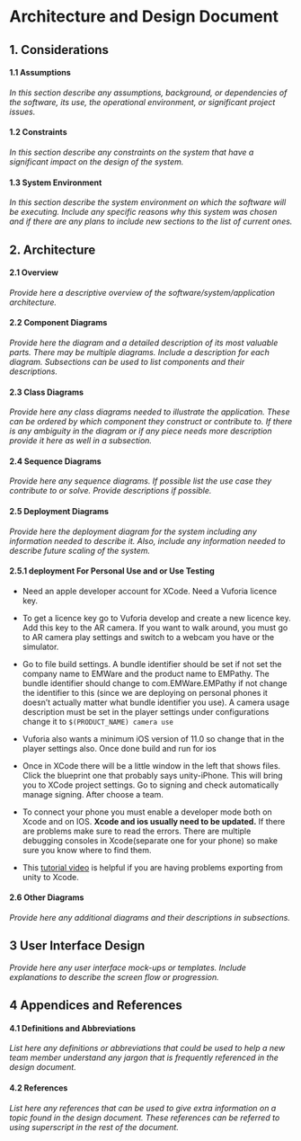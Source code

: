 # Architecture and Design Document


## 1. Considerations


#### 1.1 Assumptions
*In this section describe any assumptions, background, or dependencies of the software, its use, the operational environment, or significant project issues.*

#### 1.2 Constraints
*In this section describe any constraints on the system that have a significant impact on the design of the system.*

#### 1.3 System Environment
*In this section describe the system environment on which the software will be executing. Include any specific reasons why this system was chosen and if there are any plans to include new sections to the list of current ones.*

## 2. Architecture


#### 2.1 Overview
*Provide here a descriptive overview of the software/system/application architecture.*

#### 2.2 Component Diagrams
*Provide here the diagram and a detailed description of its most valuable parts. There may be multiple diagrams. Include a description for each diagram. Subsections can be used to list components and their descriptions.*

#### 2.3 Class Diagrams
*Provide here any class diagrams needed to illustrate the application. These can be ordered by which component they construct or contribute to. If there is any ambiguity in the diagram or if any piece needs more description provide it here as well in a subsection.*

#### 2.4 Sequence Diagrams
*Provide here any sequence diagrams. If possible list the use case they contribute to or solve. Provide descriptions if possible.*

#### 2.5 Deployment Diagrams
*Provide here the deployment diagram for the system including any information needed to describe it. Also, include any information needed to describe future scaling of the system.*


#### 2.5.1 deployment For Personal Use and or Use Testing
<p>
  
  * Need an apple developer account for XCode. Need a Vuforia licence key.
  
  * To get a licence key go to Vuforia develop and create a new licence key. Add this key to the AR camera. If you want to walk around, you must go to AR camera play settings and  switch to a webcam you have or the simulator.
  
  * Go to file build settings. A bundle identifier should be set if not set the company name to EMWare and the product name to EMPathy. The bundle identifier should change to com.EMWare.EMPathy   if not change the identifier to this (since we are deploying on personal phones it doesn’t actually matter what bundle identifier you use). 
A camera usage description must be set in the player settings under configurations change it to ```$(PRODUCT_NAME) camera use ```

  * Vuforia also wants a minimum iOS version of 11.0 so change that in the player settings also. Once done build and run for ios

  * Once in XCode there will be a little window in the left that shows files. Click the blueprint one that probably says unity-iPhone. This will bring you to XCode project settings. Go to signing and check automatically manage signing. After choose a team. 

  * To connect your phone you must enable a developer mode both on Xcode and on IOS. **Xcode and ios usually need to be updated.** If there are problems make sure to read the errors. There are multiple debugging consoles in Xcode(separate one for your phone) so make sure you know where to find them.

  * This [tutorial video](https://www.youtube.com/watch?v=dwjziS3Jjmk) is helpful if you are having problems exporting from unity to Xcode. 
</p>


#### 2.6 Other Diagrams
*Provide here any additional diagrams and their descriptions in subsections.*

## 3 User Interface Design
*Provide here any user interface mock-ups or templates. Include explanations to describe the screen flow or progression.*

## 4 Appendices and References


#### 4.1 Definitions and Abbreviations
*List here any definitions or abbreviations that could be used to help a new team member understand any jargon that is frequently referenced in the design document.*

#### 4.2 References
*List here any references that can be used to give extra information on a topic found in the design document. These references can be referred to using superscript in the rest of the document.*

